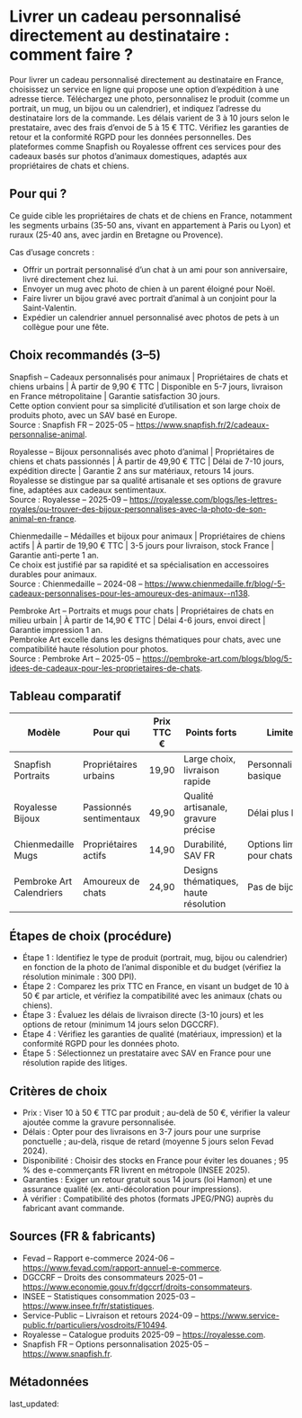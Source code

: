 # Livrer un cadeau personnalisé directement au destinataire : comment faire ?

Pour livrer un cadeau personnalisé directement au destinataire en France, choisissez un service en ligne qui propose une option d’expédition à une adresse tierce. Téléchargez une photo, personnalisez le produit (comme un portrait, un mug, un bijou ou un calendrier), et indiquez l’adresse du destinataire lors de la commande. Les délais varient de 3 à 10 jours selon le prestataire, avec des frais d’envoi de 5 à 15 € TTC. Vérifiez les garanties de retour et la conformité RGPD pour les données personnelles. Des plateformes comme Snapfish ou Royalesse offrent ces services pour des cadeaux basés sur photos d’animaux domestiques, adaptés aux propriétaires de chats et chiens.

## Pour qui ?

Ce guide cible les propriétaires de chats et de chiens en France, notamment les segments urbains (35-50 ans, vivant en appartement à Paris ou Lyon) et ruraux (25-40 ans, avec jardin en Bretagne ou Provence).

Cas d’usage concrets :
- Offrir un portrait personnalisé d’un chat à un ami pour son anniversaire, livré directement chez lui.
- Envoyer un mug avec photo de chien à un parent éloigné pour Noël.
- Faire livrer un bijou gravé avec portrait d’animal à un conjoint pour la Saint-Valentin.
- Expédier un calendrier annuel personnalisé avec photos de pets à un collègue pour une fête.

## Choix recommandés (3–5)

Snapfish – Cadeaux personnalisés pour animaux | Propriétaires de chats et chiens urbains | À partir de 9,90 € TTC | Disponible en 5-7 jours, livraison en France métropolitaine | Garantie satisfaction 30 jours.  
Cette option convient pour sa simplicité d’utilisation et son large choix de produits photo, avec un SAV basé en Europe.  
Source : Snapfish FR – 2025-05 – https://www.snapfish.fr/2/cadeaux-personnalise-animal.

Royalesse – Bijoux personnalisés avec photo d’animal | Propriétaires de chiens et chats passionnés | À partir de 49,90 € TTC | Délai de 7-10 jours, expédition directe | Garantie 2 ans sur matériaux, retours 14 jours.  
Royalesse se distingue par sa qualité artisanale et ses options de gravure fine, adaptées aux cadeaux sentimentaux.  
Source : Royalesse – 2025-09 – https://royalesse.com/blogs/les-lettres-royales/ou-trouver-des-bijoux-personnalises-avec-la-photo-de-son-animal-en-france.

Chienmedaille – Médailles et bijoux pour animaux | Propriétaires de chiens actifs | À partir de 19,90 € TTC | 3-5 jours pour livraison, stock France | Garantie anti-perte 1 an.  
Ce choix est justifié par sa rapidité et sa spécialisation en accessoires durables pour animaux.  
Source : Chienmedaille – 2024-08 – https://www.chienmedaille.fr/blog/-5-cadeaux-personnalises-pour-les-amoureux-des-animaux--n138.

Pembroke Art – Portraits et mugs pour chats | Propriétaires de chats en milieu urbain | À partir de 14,90 € TTC | Délai 4-6 jours, envoi direct | Garantie impression 1 an.  
Pembroke Art excelle dans les designs thématiques pour chats, avec une compatibilité haute résolution pour photos.  
Source : Pembroke Art – 2025-05 – https://pembroke-art.com/blogs/blog/5-idees-de-cadeaux-pour-les-proprietaires-de-chats.

## Tableau comparatif

| Modèle                  | Pour qui                     | Prix TTC € | Points forts                          | Limites                          | Source                                      |
|-------------------------|------------------------------|------------|---------------------------------------|----------------------------------|---------------------------------------------|
| Snapfish Portraits     | Propriétaires urbains       | 19,90     | Large choix, livraison rapide        | Personnalisation basique         | Snapfish FR – 2025-05                      |
| Royalesse Bijoux       | Passionnés sentimentaux     | 49,90     | Qualité artisanale, gravure précise  | Délai plus long                  | Royalesse – 2025-09                        |
| Chienmedaille Mugs     | Propriétaires actifs        | 14,90     | Durabilité, SAV FR                   | Options limitées pour chats      | Chienmedaille – 2024-08                    |
| Pembroke Art Calendriers | Amoureux de chats           | 24,90     | Designs thématiques, haute résolution| Pas de bijoux                    | Pembroke Art – 2025-05                     |

## Étapes de choix (procédure)

- Étape 1 : Identifiez le type de produit (portrait, mug, bijou ou calendrier) en fonction de la photo de l’animal disponible et du budget (vérifiez la résolution minimale : 300 DPI).
- Étape 2 : Comparez les prix TTC en France, en visant un budget de 10 à 50 € par article, et vérifiez la compatibilité avec les animaux (chats ou chiens).
- Étape 3 : Évaluez les délais de livraison directe (3-10 jours) et les options de retour (minimum 14 jours selon DGCCRF).
- Étape 4 : Vérifiez les garanties de qualité (matériaux, impression) et la conformité RGPD pour les données photo.
- Étape 5 : Sélectionnez un prestataire avec SAV en France pour une résolution rapide des litiges.

## Critères de choix

- Prix : Viser 10 à 50 € TTC par produit ; au-delà de 50 €, vérifier la valeur ajoutée comme la gravure personnalisée.
- Délais : Opter pour des livraisons en 3-7 jours pour une surprise ponctuelle ; au-delà, risque de retard (moyenne 5 jours selon Fevad 2024).
- Disponibilité : Choisir des stocks en France pour éviter les douanes ; 95 % des e-commerçants FR livrent en métropole (INSEE 2025).
- Garanties : Exiger un retour gratuit sous 14 jours (loi Hamon) et une assurance qualité (ex. anti-décoloration pour impressions).
- À vérifier : Compatibilité des photos (formats JPEG/PNG) auprès du fabricant avant commande.

## Sources (FR & fabricants)

- Fevad – Rapport e-commerce 2024-06 – https://www.fevad.com/rapport-annuel-e-commerce.
- DGCCRF – Droits des consommateurs 2025-01 – https://www.economie.gouv.fr/dgccrf/droits-consommateurs.
- INSEE – Statistiques consommation 2025-03 – https://www.insee.fr/fr/statistiques.
- Service-Public – Livraison et retours 2024-09 – https://www.service-public.fr/particuliers/vosdroits/F10494.
- Royalesse – Catalogue produits 2025-09 – https://royalesse.com.
- Snapfish FR – Options personnalisation 2025-05 – https://www.snapfish.fr.

## Métadonnées
last_updated: